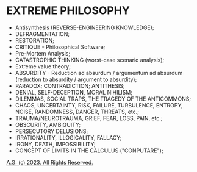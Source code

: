 # EXTREME PHILOSOPHY
* Antisynthesis (REVERSE-ENGINEERING KNOWLEDGE);
* DEFRAGMENTATION;
* RESTORATION;
* CRITIQUE - Philosophical Software;
* Pre-Mortem Analysis;
* CATASTROPHIC THINKING (worst-case scenario analysis);
* Extreme value theory;
* ABSURDITY - Reduction ad absurdum / argumentum ad absurdum (reduction to absurdity / argument to absurdity);
* PARADOX; CONTRADICTION; ANTITHESIS;
* DENIAL, SELF-DECEPTION, MORAL NIHILISM;
* DILEMMAS, SOCIAL TRAPS, THE TRAGEDY OF THE ANTICOMMONS;
* CHAOS, UNCERTAINTY, RISK, FAILURE, TURBULENCE, ENTROPY, NOISE, RANDOMNESS, DANGER, THREATS, etc.;
* TRAUMA/NEUROTRAUMA, GRIEF, FEAR, LOSS, PAIN, etc.;
* OBSCURITY, AMBIGUITY;
* PERSECUTORY DELUSIONS;
* IRRATIONALITY, ILLOGICALITY, FALLACY;
* IRONY, DEATH, IMPOSSIBILITY;
* CONCEPT OF LIMITS IN THE CALCULUS ("CONPUTARE");

[A.G. (c) 2023. All Rights Reserved.](https://alexgagnon.com/)
